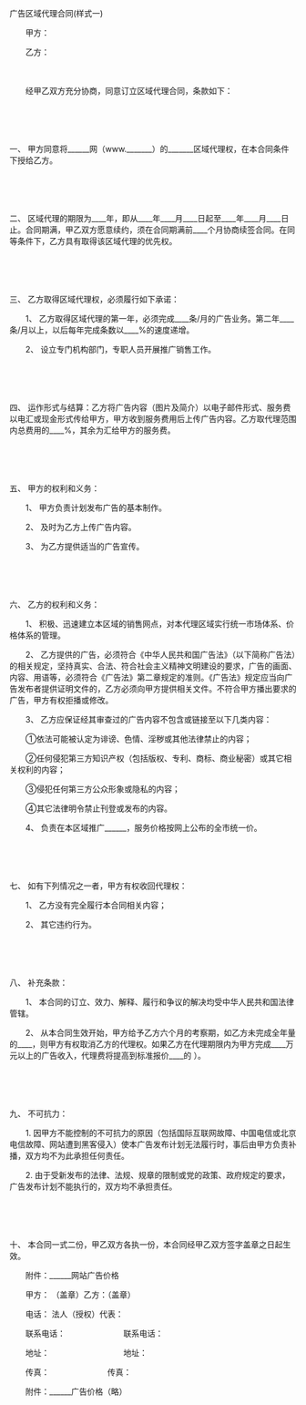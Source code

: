 



广告区域代理合同(样式一)



 

　　甲方：

　　乙方：

　　 

　　经甲乙双方充分协商，同意订立区域代理合同，条款如下：

　　

　　

一、
 甲方同意将______网（www._______）的_______区域代理权，在本合同条件下授给乙方。

　　

　　

二、
 区域代理的期限为____年，即从____年____月____日起至____年____月____日止。合同期满，甲乙双方愿意续约，须在合同期满前____个月协商续签合同。在同等条件下，乙方具有取得该区域代理的优先权。

　　

　　

三、
 乙方取得区域代理权，必须履行如下承诺：

　　1、 乙方取得区域代理的第一年，必须完成____条/月的广告业务。第二年____条/月以上，以后每年完成条数以____%的速度递增。

　　2、 设立专门机构部门，专职人员开展推广销售工作。

　　

　　

四、
 运作形式与结算：乙方将广告内容（图片及简介）以电子邮件形式、服务费以电汇或现金形式传给甲方，甲方收到服务费用后上传广告内容。乙方取代理范围内总费用的____%，其余为汇给甲方的服务费。

　　

　　

五、
 甲方的权利和义务：

　　1、 甲方负责计划发布广告的基本制作。

　　2、 及时为乙方上传广告内容。

　　3、 为乙方提供适当的广告宣传。

　　

　　

六、
 乙方的权利和义务：

　　1、 积极、迅速建立本区域的销售网点，对本代理区域实行统一市场体系、价格体系的管理。

　　2、 乙方提供的广告，必须符合《中华人民共和国广告法》（以下简称广告法）的相关规定，坚持真实、合法、符合社会主义精神文明建设的要求，广告的画面、内容、用语等，必须符合《广告法》第二章规定的准则。《广告法》规定应当向广告发布者提供证明文件的，乙方必须向甲方提供相关文件。不符合甲方播出要求的广告，甲方有权拒播或修改。

　　3、 乙方应保证经其审查过的广告内容不包含或链接至以下几类内容：

　　①依法可能被认定为诽谤、色情、淫秽或其他法律禁止的内容；

　　②任何侵犯第三方知识产权（包括版权、专利、商标、商业秘密）或其它相关权利的内容；

　　③侵犯任何第三方公众形象或隐私的内容；

　　④其它法律明令禁止刊登或发布的内容。

　　4、 负责在本区域推广______，服务价格按网上公布的全市统一价。

　　

　　

七、
 如有下列情况之一者，甲方有权收回代理权：

　　1、 乙方没有完全履行本合同相关内容；

　　2、 其它违约行为。

　　

　　

八、
 补充条款：

　　1、 本合同的订立、效力、解释、履行和争议的解决均受中华人民共和国法律管辖。

　　2、 从本合同生效开始，甲方给予乙方六个月的考察期，如乙方未完成全年量的____，则甲方有权取消乙方的代理权。如果乙方在代理期限内为甲方完成____万元以上的广告收入，代理费将提高到标准报价____的 ）。

　　

　　

九、
不可抗力：

　　1. 因甲方不能控制的不可抗力的原因（包括国际互联网故障、中国电信或北京电信故障、网站遭到黑客侵入）使本广告发布计划无法履行时，事后由甲方负责补播，双方均不为此承担任何责任。

　　2. 由于受新发布的法律、法规、规章的限制或党的政策、政府规定的要求，广告发布计划不能执行的，双方均不承担责任。

　　

　　

十、
本合同一式二份，甲乙双方各执一份，本合同经甲乙双方签字盖章之日起生效。　　

　　附件：______网站广告价格　　

　　甲方： （盖章）乙方：（盖章）

　　电话： 法人（授权）代表：

　　联系电话：　　　　　　　 联系电话：

　　地址：　　　　　　　　　 地址：

　　传真：　　　　　　　 传真：　　

　　附件：______广告价格（略）